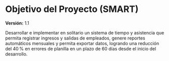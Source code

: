 # Objetivo del Proyecto (SMART)

**Versión:** 1.1

Desarrollar e implementar en solitario un sistema de tiempo y asistencia que permita registrar ingresos y salidas de empleados, genere reportes automáticos mensuales y permita exportar datos, logrando una reducción del 40 % en errores de planilla en un plazo de 60 días desde el inicio del desarrollo.
